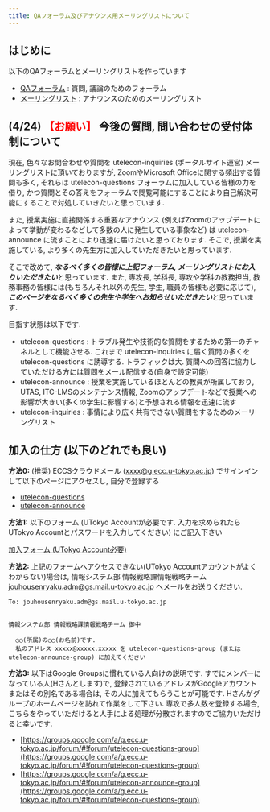 ```yaml
---
title: QAフォーラム及びアナウンス用メーリングリストについて
---
```


はじめに
---------------------------

以下のQAフォーラムとメーリングリストを作っています

* [QAフォーラム](https://groups.google.com/a/g.ecc.u-tokyo.ac.jp/forum/#!forum/utelecon-questions-group) : 質問, 議論のためのフォーラム
* [メーリングリスト](https://groups.google.com/a/g.ecc.u-tokyo.ac.jp/forum/#!forum/utelecon-announce-group) : アナウンスのためのメーリングリスト

(4/24) <font color="red">【お願い】</font> 今後の質問, 問い合わせの受付体制について
---------------------------

現在, 色々なお問合わせや質問を utelecon-inquiries (ポータルサイト運営) メーリングリストに頂いておりますが, ZoomやMicrosoft Officeに関する頻出する質問も多く, それらは utelecon-questions フォーラムに加入している皆様の力を借り, かつ質問とその答えをフォーラムで閲覧可能にすることにより自己解決可能にすることで対処していきたいと思っています.

また, 授業実施に直接関係する重要なアナウンス (例えばZoomのアップデートによって挙動が変わるなどして多数の人に発生している事象など) は utelecon-announce に流すことにより迅速に届けたいと思っております. そこで, 授業を実施している, より多くの先生方に加入していただきたいと思っています.

そこで改めて, ***なるべく多くの皆様に上記フォーラム, メーリングリストにお入りいただきたい***と思っています.
また, 専攻長, 学科長, 専攻や学科の教務担当, 教務事務の皆様には(もちろんそれ以外の先生, 学生, 職員の皆様も必要に応じて), ***このページをなるべく多くの先生や学生へお知らせいただきたい***と思っています.

目指す状態は以下です.

  * utelecon-questions : トラブル発生や技術的な質問をするための第一のチャネルとして機能させる. これまで utelecon-inquiries に届く質問の多くを utelecon-questions に誘導する. トラフィックは大. 質問への回答に協力していただける方には質問をメール配信する(自身で設定可能)
  * utelecon-announce : 授業を実施しているほとんどの教員が所属しており, UTAS, ITC-LMSのメンテナンス情報, Zoomのアップデートなどで授業への影響が大きい(多くの学生に影響する)と予想される情報を迅速に流す
  * utelecon-inquiries : 事情により広く共有できない質問をするためのメーリングリスト

加入の仕方 (以下のどれでも良い)
---------------------------

**方法0:** (推奨) ECCSクラウドメール (xxxx@g.ecc.u-tokyo.ac.jp) でサインインして以下のページにアクセスし, 自分で登録する

* [utelecon-questions](https://groups.google.com/a/g.ecc.u-tokyo.ac.jp/forum/#!forum/utelecon-questions-group)
* [utelecon-announce](https://groups.google.com/a/g.ecc.u-tokyo.ac.jp/forum/#!forum/utelecon-announce-group)

**方法1:** 以下のフォーム (UTokyo Accountが必要です. 入力を求められたらUTokyo Accountとパスワードを入力してください) にご記入下さい

<a href="https://forms.office.com/Pages/ResponsePage.aspx?id=T6978HAr10eaAgh1yvlMhI_ifmf7qdFDpTYBBcm0ltJUMFJEVjVPVFdVM0VZNUlVRlNJRk5ROU9OSC4u" target="_blank"> 加入フォーム (UTokyo Account必要) </a>

**方法2:** 上記のフォームへアクセスできない(UTokyo Accountアカウントがよくわからない)場合は, 情報システム部 情報戦略課情報戦略チーム  jouhousenryaku.adm@gs.mail.u-tokyo.ac.jp へメールをお送りください.

```
To: jouhousenryaku.adm@gs.mail.u-tokyo.ac.jp


情報システム部 情報戦略課情報戦略チーム 御中

  ◯◯(所属)の◯◯(お名前)です.
  私のアドレス xxxxx@xxxxx.xxxxx を utelecon-questions-group (またはutelecon-announce-group) に加えてください
```

**方法3:** 以下はGoogle Groupsに慣れている人向けの説明です. すでにメンバーになっている人(Hさんとします)で, 登録されているアドレスがGoogleアカウントまたはその別名である場合は, その人に加えてもらうことが可能です. Hさんがグループのホームページを訪れて作業をして下さい. 専攻で多人数を登録する場合, こちらをやっていただけると人手による処理が分散されますのでご協力いただけると幸いです.

* [https://groups.google.com/a/g.ecc.u-tokyo.ac.jp/forum/#!forum/utelecon-questions-group](https://groups.google.com/a/g.ecc.u-tokyo.ac.jp/forum/#!forum/utelecon-questions-group)
* [https://groups.google.com/a/g.ecc.u-tokyo.ac.jp/forum/#!forum/utelecon-announce-group](https://groups.google.com/a/g.ecc.u-tokyo.ac.jp/forum/#!forum/utelecon-questions-group)


